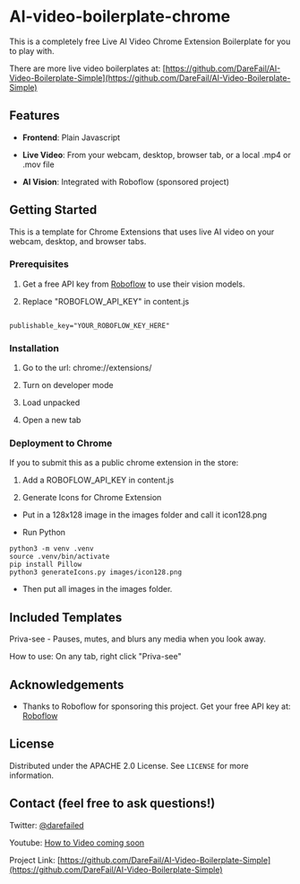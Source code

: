 # AI-video-boilerplate-chrome

  This is a completely free Live AI Video Chrome Extension Boilerplate for you to play with.  

There are more live video boilerplates at: [https://github.com/DareFail/AI-Video-Boilerplate-Simple](https://github.com/DareFail/AI-Video-Boilerplate-Simple)


## Features

-  **Frontend**: Plain Javascript

-  **Live Video**: From your webcam, desktop, browser tab, or a local .mp4 or .mov file

-  **AI Vision**: Integrated with Roboflow (sponsored project)

  

## Getting Started

  
This is a template for Chrome Extensions that uses live AI video on your webcam, desktop, and browser tabs.
  

### Prerequisites

  

1. Get a free API key from [Roboflow](https://roboflow.com/) to use their vision models.

2. Replace "ROBOFLOW_API_KEY" in content.js

```

publishable_key="YOUR_ROBOFLOW_KEY_HERE"

```

### Installation

1. Go to the url: chrome://extensions/

2. Turn on developer mode

3. Load unpacked

4. Open a new tab

  

### Deployment to Chrome

If you to submit this as a public chrome extension in the store:

1. Add a ROBOFLOW_API_KEY in content.js

2. Generate Icons for Chrome Extension
 - Put in a 128x128 image in the images folder and call it icon128.png

- Run Python
```
python3 -m venv .venv
source .venv/bin/activate
pip install Pillow 
python3 generateIcons.py images/icon128.png
```

- Then put all images in the images folder.

  

## Included Templates

Priva-see - Pauses, mutes, and blurs any media when you look away.

How to use: On any tab, right click "Priva-see"


## Acknowledgements

  

- Thanks to Roboflow for sponsoring this project. Get your free API key at: [Roboflow](https://roboflow.com/)

  

## License
  

Distributed under the APACHE 2.0 License. See `LICENSE` for more information.

  

## Contact (feel free to ask questions!)

  

Twitter: [@darefailed](https://twitter.com/darefailed)

  

Youtube: [How to Video coming soon](https://www.youtube.com/@darefail)

  

Project Link: [https://github.com/DareFail/AI-Video-Boilerplate-Simple](https://github.com/DareFail/AI-Video-Boilerplate-Simple)
